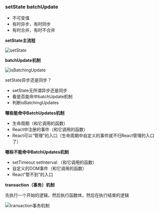 ### setState batchUpdate

+ 不可变值
+ 有时异步，有时同步
+ 有时合并，有时不合并



**setState主流程**

![setState](C:/Users/Alber/Pictures/setState.PNG)

**batchUpdate机制**

![isBatchingUpdate](C:/Users/Alber/Pictures/isBatchingUpdate.PNG)



setState异步还是同步？

+ setState无所谓异步还是同步
+ 看是否能命中batchUpdate机制
+ 判断isBatchingUpdates



**哪些能命中BatchUpdates机制**

+ 生命周期（和它调用的函数）
+ React中注册的事件（和它调用的函数）
+ React可以“管理”的入口（生命周期中自定义的事件就不归React管理的入口了）

**哪些不能命中BatchUpdates机制**

+ setTimeout setInterval （和它调用的函数）
+ 自定义的DOM事件（和它调用的函数）
+ React“管不到”的入口



**transaction（事务）机制**

先执行一个开始的逻辑，然后执行函数体，然后在执行结束的逻辑



![transaction事务机制](C:/Users/Alber/Pictures/transaction事务机制.PNG)